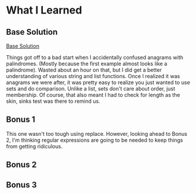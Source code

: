# What I Learned

## Base Solution

[Base Solution](https://github.com/djotaku/pythonmorsels/blob/fbc1e1a81d79a1a218448be36652afef806765c7/is_anagram/anagram.py)

Things got off to a bad start when I accidentally confused anagrams with palindromes. (Mostly because the first example almost looks like a palindrome). Wasted about an hour on that, but I did get a better understanding of various string and list functions. Once I realized it was anagrams we were after, it was pretty easy to realize you just wanted to use sets and do comparison. Unlike a list, sets don't care about order, just membership. Of course, that also meant I had to check for length as the skin, sinks test was there to remind us.

## Bonus 1



This one wasn't too tough using replace. However, looking ahead to Bonus 2, I'm thinking regular expressions are going to be needed to keep things from getting ridiculous.

## Bonus 2

## Bonus 3